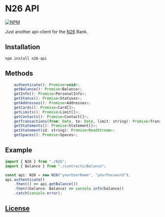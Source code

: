 # N26 API

[![NPM](https://img.shields.io/npm/v/n26-api.svg)](https://www.npmjs.com/package/n26-api)


Just another api-client for the [N26](https://n26.com) Bank.


## Installation

```
npm install n26-api
```


## Methods

```js
    authenticate(): Promise<void>;
    getBalance(): Promise<Balance>;
    getInfo(): Promise<PersonalInfo>;
    getStatus(): Promise<Statuses>;
    getAddresses(): Promise<Addresses>;
    getCards(): Promise<Card[]>;
    getLimits(): Promise<Limit[]>;
    getContacts(): Promise<Contact[]>;
    getTransactions(from: Date, to: Date, limit: string): Promise<Transaction[]>;
    getStatements(): Promise<Statement[]>;
    getStatement(id: string): Promise<ReadStream>;
    getSpaces(): Promise<Spaces>;
```

## Example
```js
import { N26 } from "./N26";
import { Balance } from "./contracts/Balance";

const api: N26 = new N26("yourUserName", "yourPassword");
api.authenticate()
    .then(() => api.getBalance())
    .then((balance: Balance) => console.info(balance))
    .catch(console.error);
```


[License](https://github.com/code-chris/n26-api/blob/master/LICENSE)
------
